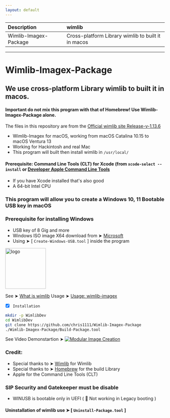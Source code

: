 ```yaml
---
layout: default
---
```


Description|wimlib
:----|:----
Wimlib-Imagex-Package|Cross-platform Library wimlib to built it in macos

------------------------------------------------------------------------------

# Wimlib-Imagex-Package

## We use cross-platform Library wimlib to built it in macos.
#### Important do not mix this program with that of Homebrew! Use Wimlib-Imagex-Package alone.
The files in this repository are from the [Official wimlib site Release-v-1.13.6](https://wimlib.net/index.html)

- Wimlib-Imagex for macOS, working from macOS Catalina 10.15 to macOS Ventura 13
- Working for Hackintosh and real Mac
- This program will built then install wimlib in `/usr/local/`

#### Prerequisite: Command Line Tools (CLT) for Xcode (from `xcode-select --install` or [Developer Apple Command Line Tools](https://developer.apple.com/download/all/)

- If you have Xcode installed that's also good
- A 64-bit Intel CPU

### This program will allow you to create a Windows 10, 11 Bootable USB key in macOS
### Prerequisite for installing Windows
- USB key of 8 Gig and more
- Windows ISO image X64 download from ➤ [Microsoft](https://www.microsoft.com/en-us/software-download/windows11)
- Using ➤ [ `Create-Windows-USB.tool` ] inside the program

<img width="128" alt="logo" src="https://user-images.githubusercontent.com/6248794/211173953-4df687de-26e9-40b8-9053-62be4f1a03f8.png">

See ➤ [What is wimlib](https://github.com/chris1111/Wimlib-Imagex-Package/blob/main/README)
Usage ➤ [Usage: wimlib-imagex](https://github.com/chris1111/Site-Wimlib-Imagex-Package/blob/Master/Usage-wimlib-imagex.md)


- [x] `Installation`
```bash
mkdir -p WimlibDev
cd WimlibDev
git clone https://github.com/chris1111/Wimlib-Imagex-Package
./Wimlib-Imagex-Package/Build-Package.tool
```
See Video Demonstartion ➤ [![Modular Image Creation](https://user-images.githubusercontent.com/6248794/211171949-884b17a1-8edc-435d-a2b0-272334068365.png)](https://github.com/chris1111/Site-Wimlib-Imagex-Package/blob/Master/Video%20Page.md)
  
### Credit: 
- Special thanks to ➤ [Wimlib](https://wimlib.net/) for Wimlib
- Special thanks to ➤ [Homebrew](https://github.com/homebrew) for the build Library
- Apple for the Command Line Tools (CLT)

### SIP Security and Gatekeeper must be disable
- WINUSB is bootable only in UEFI ( 🚫  Not working in Legacy booting )

#### Uninstallation of wimlib use ➤ [ `Uninstall-Package.tool` ]
